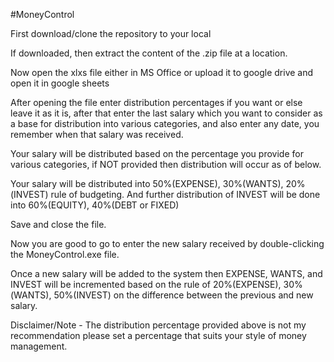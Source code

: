 #MoneyControl 

First download/clone the repository to your local

If downloaded, then extract the content of the .zip file at a location.

Now open the xlxs file either in MS Office or upload it to google drive and open it in google sheets

After opening the file enter distribution percentages if you want or else leave it as it is, after that enter the last salary which you want to consider as a base for distribution into various categories, and also enter any date, you remember when that salary was received.

Your salary will be distributed based on the percentage you provide for various categories, if NOT provided then distribution will occur as of below.

Your salary will be distributed into 50%(EXPENSE), 30%(WANTS), 20%(INVEST) rule of budgeting. And further distribution of INVEST will be done into 60%(EQUITY), 40%(DEBT or FIXED)

Save and close the file.

Now you are good to go to enter the new salary received by double-clicking the MoneyControl.exe file.

Once a new salary will be added to the system then EXPENSE, WANTS, and INVEST will be incremented based on the rule of 20%(EXPENSE), 30%(WANTS), 50%(INVEST) on the difference between the previous and new salary.



Disclaimer/Note - The distribution percentage provided above is not my recommendation please set a percentage that suits your style of money management.
